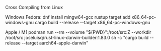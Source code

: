 Cross Compiling from Linux

Windows
Fedora: dnf install  mingw64-gcc
rustup target add x86_64-pc-windows-gnu
cargo build --release --target x86_64-pc-windows-gnu

Apple / M1
podman run --rm --volume "${PWD}":/root/src:Z --workdir /root/src joseluisq/rust-linux-darwin-builder:1.83.0  sh -c "cargo build --release --target aarch64-apple-darwin"

